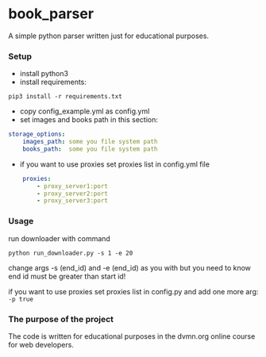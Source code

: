 # book_parser
A simple python parser written just for educational purposes.

### Setup
- install python3
- install requirements:
```
pip3 install -r requirements.txt
```

- copy config_example.yml as config.yml
- set images and books path in this section:
``` yaml
storage_options:
    images_path: some you file system path
    books_path:  some you file system path
```
- if you want to use proxies set proxies list in config.yml file
``` yaml
    proxies:
        - proxy_server1:port
        - proxy_server2:port
        - proxy_server3:port
```

### Usage
run downloader with command
```
python run_downloader.py -s 1 -e 20
```

change args -s (end_id) and -e (end_id) as you with but
you need to know end id must be greater than start id!

if you want to use proxies set proxies list in config.py and add one more arg: `-p true`

###  The purpose of the project
The code is written for educational purposes in the dvmn.org online course for web developers.